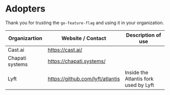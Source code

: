 # Adopters

Thank you for trusting the `go-feature-flag` and using it in your organization.

| **Organizartion** | **Website / Contact**            | **Description of use**                |
|-------------------|----------------------------------|---------------------------------------|
| Cast.ai           | https://cast.ai/                 |                                       |
| Chapati systems   | https://chapati.systems/         |                                       |
| Lyft              | https://github.com/lyft/atlantis | Inside the Atlantis fork used by Lyft |


